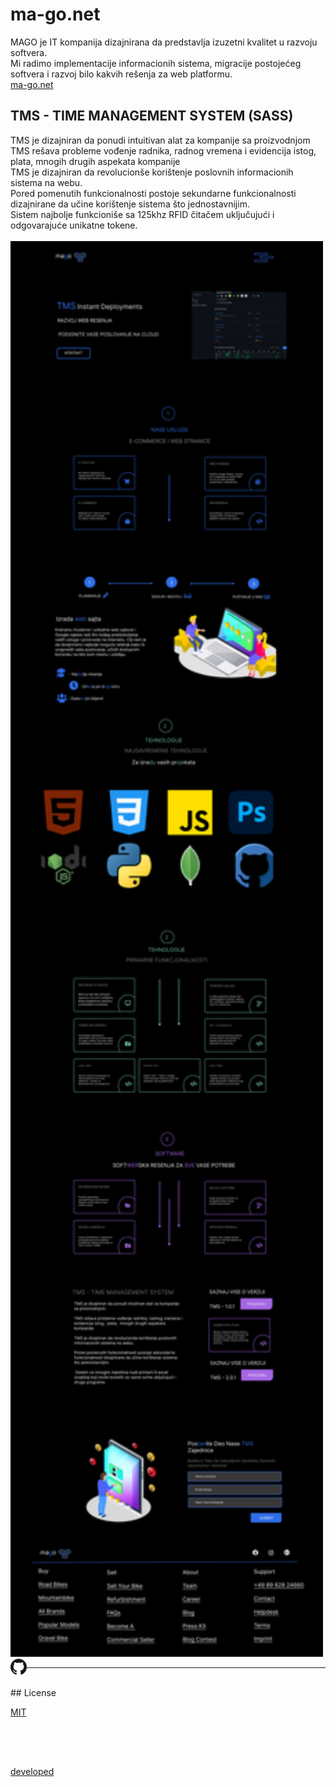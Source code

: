


<h1>ma-go.net</h1>


<div>
MAGO je IT kompanija dizajnirana da predstavlja izuzetni kvalitet u razvoju softvera.
</div>

<div>
Mi radimo implementacije informacionih sistema, migracije postojećeg softvera i razvoj bilo kakvih rešenja za web platformu.
</div>
<a href="https://ma-go.net/" target="_blank">ma-go.net</a>

<h2>TMS - TIME MANAGEMENT SYSTEM (SASS) </h2>

<div>TMS je dizajniran da ponudi intuitivan alat za kompanije sa proizvodnjom</div>
<div>
TMS rešava probleme vođenje radnika, radnog vremena i evidencija istog, plata, mnogih drugih aspekata kompanije
</div>

<div>
TMS je dizajniran da revolucionše korištenje poslovnih informacionih sistema na webu.
</div>

<div>
Pored pomenutih funkcionalnosti postoje sekundarne funkcionalnosti dizajnirane da učine korištenje sistema što jednostavnijim.
</div>

<div>
Sistem najbolje funkcioniše sa 125khz RFID čitačem uključujući i odgovarajuće unikatne tokene.

</div>



</br>



  <img src="./website.png" heigt="500" width="500" />
  
  



<img align="left" alt="GitHub" width="26px" src="https://raw.githubusercontent.com/github/explore/78df643247d429f6cc873026c0622819ad797942/topics/github/github.png" />


<hr></hr>

</br>
## License

[MIT](https://choosealicense.com/licenses/mit/)


</br>
</br>

##
[developed](https://github.com/goranivankovic)
